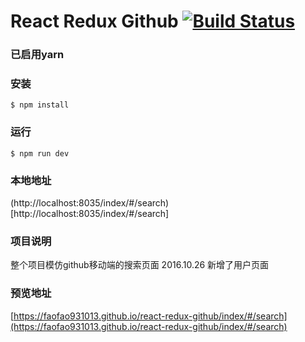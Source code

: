 # React Redux Github [![Build Status](https://travis-ci.org/FAOfao931013/react-redux-github.svg?branch=master)](https://travis-ci.org/FAOfao931013/react-redux-github)

### 已启用yarn

### 安装
```
$ npm install
```

### 运行
```
$ npm run dev
```

### 本地地址
(http://localhost:8035/index/#/search)[http://localhost:8035/index/#/search]

### 项目说明
整个项目模仿github移动端的搜索页面
2016.10.26 新增了用户页面

### 预览地址
[https://faofao931013.github.io/react-redux-github/index/#/search](https://faofao931013.github.io/react-redux-github/index/#/search)
